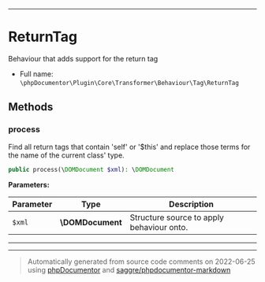 ***

# ReturnTag

Behaviour that adds support for the return tag



* Full name: `\phpDocumentor\Plugin\Core\Transformer\Behaviour\Tag\ReturnTag`




## Methods


### process

Find all return tags that contain 'self' or '$this' and replace those
terms for the name of the current class' type.

```php
public process(\DOMDocument $xml): \DOMDocument
```








**Parameters:**

| Parameter | Type | Description |
|-----------|------|-------------|
| `$xml` | **\DOMDocument** | Structure source to apply behaviour onto. |




***


***
> Automatically generated from source code comments on 2022-06-25 using [phpDocumentor](http://www.phpdoc.org/) and [saggre/phpdocumentor-markdown](https://github.com/Saggre/phpDocumentor-markdown)
